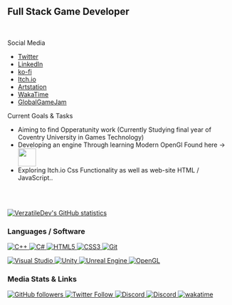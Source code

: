 ## Full Stack Game Developer
<br/>

Social Media
- <a href="https://twitter.com/VerzatileDev"> Twitter </a>
- <a href="https://www.linkedin.com/in/brian-l%C3%A4tt-53b592194/"> LinkedIn </a>
- <a href="https://ko-fi.com/verzatiledev"> ko-fi </a>
- <a href="https://verzatiledev.itch.io/"> Itch.io </a>
- <a href="https://www.artstation.com/verzatiledev"> Artstation </a>
- <a href="https://wakatime.com/@VerzatileDev"> WakaTime </a>
- <a href="https://globalgamejam.org/users/verzatilius"> GlobalGameJam </a>



Current Goals & Tasks
- Aiming to find Opperatunity work (Currently Studying final year of Coventry University in Games Technology)
- Developing an engine Through learning Modern OpenGl Found here -> <a href="https://learnopengl.com/"> <img align ="center" width = "40px" src="https://upload.wikimedia.org/wikipedia/commons/e/e9/Opengl-logo.svg"> </a>
- Exploring Itch.io Css Functionality as well as web-site HTML / JavaScript..

<!-- Space Between text and Statistics -->
<br>
<br/>
<!--                                   -->

[![VerzatileDev's GitHub statistics](https://github-readme-stats.vercel.app/api?username=VerzatileDev&theme=radical)](https://wakatime.com/@VerzatileDev) 



### Languages / Software
<a href="#">![C++](https://img.shields.io/badge/c++-%2300599C.svg?style=for-the-badge&logo=c%2B%2B&logoColor=white)
<a href="#">![C#](https://img.shields.io/badge/c%23-%23239120.svg?style=for-the-badge&logo=&logoColor=black)
<a href="#">![HTML5](https://img.shields.io/badge/html5-%23E34F26.svg?style=for-the-badge&logo=html5&logoColor=white)
<a href="#">![CSS3](https://img.shields.io/badge/css-%231572B6.svg?style=for-the-badge&logo=css3&logoColor=black)
<a href="#">![Git](https://img.shields.io/badge/git-%23F05033.svg?style=for-the-badge&logo=git&logoColor=white)


<a href="#">![Visual Studio](https://img.shields.io/badge/Visual%20Studio-5C2D91.svg?style=for-the-badge&logo=visual-studio&logoColor=white)
<a href="#">![Unity](https://img.shields.io/badge/unity-%23000000.svg?style=for-the-badge&logo=unity&logoColor=white)
<a href="#">![Unreal Engine](https://img.shields.io/badge/unrealengine-%23313131.svg?style=for-the-badge&logo=unrealengine&logoColor=white)
<a href="#">![OpenGL](https://img.shields.io/badge/OpenGL-%23FFFFFF.svg?style=for-the-badge&logo=opengl&logoColor=blue)



<!--  Href Specifies Link when image is clicked  -->
<a href="#">
 <!-- <img align ="left" width = "26px" src="https://raw.githubusercontent.com/github/explore/80688e429a7d4ef2fca1e82350fe8e3517d3494d/topics/visual-studio-code/visual-studio-code.png">-->
</a>

<!-- #2 -->
<a href="#">

  <!-- <img align ="left" width = "26px" src="https://raw.githubusercontent.com/isocpp/logos/master/cpp_logo.png">-->
</a>


<!-- #3 -->
<a href="#">
 <!-- <img align ="left" width = "26px" src="https://camo.githubusercontent.com/8d56e87edf99e89bfc457cd62462e0b7aae19e6b197b1df5c542d474d8d76f81/68747470733a2f2f646576656c6f7065722e6665646f726170726f6a6563742e6f72672f7374617469632f6c6f676f2f6373686172702e706e67"> -->
</a>

<!-- #4 -->
<a href="#">
  <!--<img align ="left" width = "26px" src="https://raw.githubusercontent.com/github/explore/80688e429a7d4ef2fca1e82350fe8e3517d3494d/topics/html/html.png">-->
</a>

<!-- #5 -->
<a href="#">
  <!--<img align ="left" width = "26px" src="https://raw.githubusercontent.com/github/explore/80688e429a7d4ef2fca1e82350fe8e3517d3494d/topics/css/css.png">-->
</a>

<!-- #6 -->
<a href="#">
 <!-- <img align ="left" width = "26px" src="https://raw.githubusercontent.com/github/explore/80688e429a7d4ef2fca1e82350fe8e3517d3494d/topics/git/git.png">-->
</a>



<!--    PLATFORMS AVAILALBE  " INCLUDE A LINK THAT FORWARD TO THE PAGE later on..    -->

### Media Stats & Links
<a href="https://github.com/login?return_to=https%3A%2F%2Fgithub.com%2FVerzatileDev">![GitHub followers](https://img.shields.io/github/followers/VerzatileDev?style=social) 
<a href="https://twitter.com/VerzatileDev">![Twitter Follow](https://img.shields.io/twitter/follow/VerzatileDev?style=social) 
<a href="https://discord.gg/g4UYDQfcmK"> ![Discord](https://img.shields.io/discord/907655951719493723?label=Ztile%20Games%20Discord&logo=Discord&style=social)
<a href="https://www.reddit.com/user/zTileGames">![Discord](https://img.shields.io/reddit/subreddit-subscribers/zTileGames?label=u%2FzTile%20Games&logoColor=purple&style=social)
[![wakatime](https://wakatime.com/badge/user/c750bcfe-b7cb-4d8e-9808-1c02b3316496.svg)](https://wakatime.com/@c750bcfe-b7cb-4d8e-9808-1c02b3316496)


<!-- ENABLE THESE IF REQUIRED -->
<!-- ![Profile View Counter](https://komarev.com/ghpvc/?username=Brianlatt) -->
<!--<img src="https://wakatime.com/share/@VerzatileDev/bd535d51-2b9d-4912-b0bd-87b577275e77.svg" width="500" height="300"> -->
<!-- [![Top Langs](https://github-readme-stats.vercel.app/api/top-langs/?username=Brianlatt&layout=compact&theme=tokyonight)](https://github.com/Brianlatt) -->

